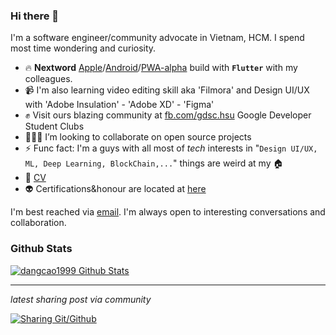 ### Hi there 👋

I'm a software engineer/community advocate in Vietnam, HCM. I spend most time wondering and curiosity.

- 🔥 **Nextword** [Apple](https://apps.apple.com/vn/app/nextword/id1586762180)/[Android](https://play.google.com/store/apps/details?id=com.nextword.nextword)/[PWA-alpha](http://nextword-me-with-my-friends.web.app) build with **`Flutter`** with my colleagues.
- 📹 I'm also learning video editing skill aka 'Filmora' and Design UI/UX with 'Adobe Insulation' - 'Adobe XD' - 'Figma'
- ✊ Visit ours blazing community at [fb.com/gdsc.hsu](https://www.facebook.com/gdsc.hsu) Google Developer Student Clubs
- 👨🏻‍💻 I’m looking to collaborate on open source projects
- ⚡ Func fact: I'm a guys with all most of *tech* interests in "`Design UI/UX, ML, Deep Learning, BlockChain,...`" things are weird at my 🏠
- 🔗 [CV](https://www.topcv.vn/xem-cv/VARXBlNbAQoMV1RRUQRdUgMGUlBSXA8OBF0EAw7ccd)
- 👽 Certifications&honour are located at [here](https://github.com/DangCao1999/DangCao1999/tree/main/certification)

<div>
    I'm best reached via <a href="mailto:dangcao3659@gmail.com"/>email</a>. I'm always open to interesting conversations and collaboration.
</div>
 


### Github Stats

[![dangcao1999 Github Stats](https://github-readme-stats.vercel.app/api?username=dangcao1999&count_private=true&theme=default&show_icons=true)](https://github.com/dangcao1999)

----
*latest sharing post via community*

<a href="https://www.facebook.com/gdsc.hsu/posts/135463578794377" target="_blank"><img src="https://scontent.fvca1-3.fna.fbcdn.net/v/t39.30808-6/p960x960/240604844_135460742127994_1974796903384777640_n.jpg?_nc_cat=110&ccb=1-5&_nc_sid=730e14&_nc_ohc=3sVbsYYz6z0AX8hxXv6&_nc_ht=scontent.fvca1-3.fna&oh=00_AT8QgRf8HX-rWph7mI7OlbSqBGAFx0Ss4wBsgHLKnJgRfw&oe=61C00A8C" 
alt="Sharing Git/Github"/></a>
